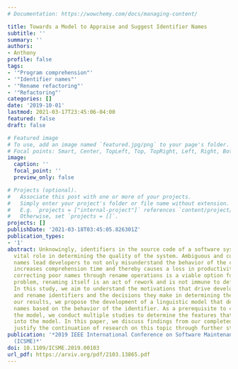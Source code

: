 ```yaml
---
# Documentation: https://wowchemy.com/docs/managing-content/

title: Towards a Model to Appraise and Suggest Identifier Names
subtitle: ''
summary: ''
authors:
- Anthony
profile: false
tags:
- '"Program comprehension"'
- '"Identifier names"'
- '"Rename refactoring"'
- '"Refactoring"'
categories: []
date: '2019-10-01'
lastmod: 2021-03-17T23:45:06-04:00
featured: false
draft: false

# Featured image
# To use, add an image named `featured.jpg/png` to your page's folder.
# Focal points: Smart, Center, TopLeft, Top, TopRight, Left, Right, BottomLeft, Bottom, BottomRight.
image:
  caption: ''
  focal_point: ''
  preview_only: false

# Projects (optional).
#   Associate this post with one or more of your projects.
#   Simply enter your project's folder or file name without extension.
#   E.g. `projects = ["internal-project"]` references `content/project/deep-learning/index.md`.
#   Otherwise, set `projects = []`.
projects: []
publishDate: '2021-03-18T03:45:05.826301Z'
publication_types:
- '1'
abstract: Unknowingly, identifiers in the source code of a software system play a
  vital role in determining the quality of the system. Ambiguous and confusing identifier
  names lead developers to not only misunderstand the behavior of the code but also
  increases comprehension time and thereby causes a loss in productivity. Even though
  correcting poor names through rename operations is a viable option for solving this
  problem, renaming itself is an act of rework and is not immune to defect injection.
  In this study, we aim to understand the motivations that drive developers to name
  and rename identifiers and the decisions they make in determining the name. Using
  our results, we propose the development of a linguistic model that determines identifier
  names based on the behavior of the identifier. As a prerequisite to constructing
  the model, we conduct multiple studies to determine the features that should feed
  into the model. In this paper, we discuss findings from our completed studies and
  justify the continuation of research on this topic through further studies.
publication: '*2019 IEEE International Conference on Software Maintenance and Evolution
  (ICSME)*'
doi: 10.1109/ICSME.2019.00103
url_pdf: https://arxiv.org/pdf/2103.13865.pdf
---
```

